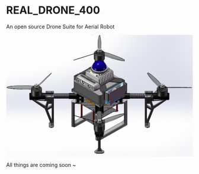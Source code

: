 # REAL_DRONE_400
An open source Drone Suite for Aerial Robot

<div align=center>
<img src="misc/REAL_DRONG_400_3D.jpg"  width="1200" align="center">
</div>

All things are coming soon ~
